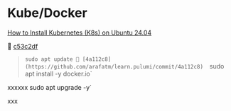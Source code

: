 # Kube/Docker

[How to Install Kubernetes (K8s) on Ubuntu 24.04](https://hostnextra.com/learn/tutorials/how-to-install-kubernetes-k8s-on-ubuntu)

🚢 [c53c2df](https://github.com/arafatm/learn.pulumi/commit/c53c2df) 
> `sudo apt update 🚢 [4a112c8](https://github.com/arafatm/learn.pulumi/commit/4a112c8) 
> `sudo apt install -y docker.io`

xxxxxx sudo apt upgrade -y`

xxx
